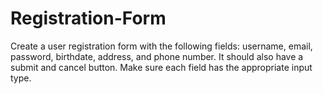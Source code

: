# Registration-Form
Create a user registration form with the following fields: username, email, password, birthdate, address, and phone number. It should also have a submit and cancel button. Make sure each field has the appropriate input type.
